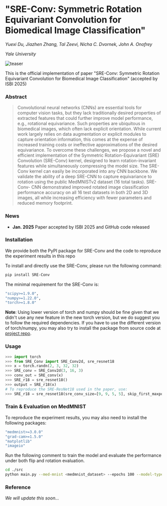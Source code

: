 # "SRE-Conv: Symmetric Rotation Equivariant Convolution for Biomedical Image Classification"
*Yuexi Du, Jiazhen Zhang, Tal Zeevi, Nicha C. Dvornek, John A. Onofrey*

*Yale University*

![teaser](assets/tesser_480p.gif)

This is the official implementation of paper "SRE-Conv: Symmetric Rotation Equivariant Convolution for Biomedical Image Classification" (accepted by ISBI 2025)

### Abstract

> Convolutional neural networks (CNNs) are essential tools for computer vision tasks, but they lack traditionally desired properties of extracted features that could further improve model performance, e.g., rotational equivariance. Such properties are ubiquitous in biomedical images, which often lack explicit orientation. While current work largely relies on data augmentation or explicit modules to capture orientation information, this comes at the expense of increased training costs or ineffective approximations of the desired equivariance. To overcome these challenges, we propose a novel and efficient implementation of the Symmetric Rotation-Equivariant (SRE) Convolution (SRE-Conv) kernel, designed to learn rotation-invariant features while simultaneously compressing the model size. The SRE-Conv kernel can easily be incorporated into any CNN backbone. We validate the ability of a deep SRE-CNN to capture equivariance to rotation using the public MedMNISTv2 dataset (16 total tasks). SRE-Conv- CNN demonstrated improved rotated image classification performance accuracy on all 16 test datasets in both 2D and 3D images, all while increasing efficiency with fewer parameters and reduced memory footprint.


### News

- **Jan. 2025** Paper accepted by ISBI 2025 and GitHub code released

### Installation

We provide both the PyPI package for SRE-Conv and the code to reproduce the experiment results in this repo

To install and directly use the SRE-Conv, please run the following command:
```bash
pip install SRE-Conv
```

The minimal requirement for the SRE-Conv is:
```bash
"scipy>=1.9.0",
"numpy>=1.22.0",
"torch>=1.8.0"
```

**Note**: Using lower version of torch and numpy should be fine given that we didn't use any new feature in the new torch version, but we do suggest you to follow the required dependencies. If you have to use the different version of torch/numpy, you may also try to install the package from source code at [project repo](https://github.com/XYPB/SRE-Conv).

### Usage
```python
>>> import torch
>>> from SRE_Conv import SRE_Conv2d, sre_resnet18
>>> x = torch.randn(2, 3, 32, 32)
>>> SRE_conv = SRE_Conv2d(3, 16, 3)
>>> conv_out = SRE_conv(x)
>>> SRE_r18 = sre_resnet18()
>>> output = SRE_r18(x)
# To reproduce the SRE-ResNet18 used in the paper, use:
>>> SRE_r18 = sre_resnet18(sre_conv_size=[9, 9, 5, 5], skip_first_maxpool=True)
```

### Train & Evaluation on MedMNIST

To reproduce the experiment results, you may also need to install the following packages:
```bash
"medmnist>=3.0.0"
"grad-cam>=1.5.0"
"matplotlib"
"imageio"
```

Run the following comment to train the model and evaluate the performance under both flip and rotation evaluation.
```bash
cd ./src
python main.py --med-mnist <medmnist_dataset> --epochs 100 --model-type sre_resnet18 --sre-conv-size-list 9 9 5 5 -b 128 --lr 2e-2 --cos --sgd --eval-rot --eval-flip --train-flip-p 0 --log --cudnn --moco-aug --translate-ratio 0.1 --translation --save-model --save-best
```


### Reference

*We will update this soon...*